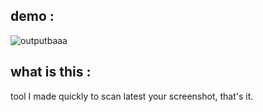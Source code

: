 ## demo :
![outputbaaa](https://github.com/user-attachments/assets/d1b705d5-458a-4e30-90ab-26edc385f5bb)

## what is this :
tool I made quickly to scan latest your screenshot, that's it.
